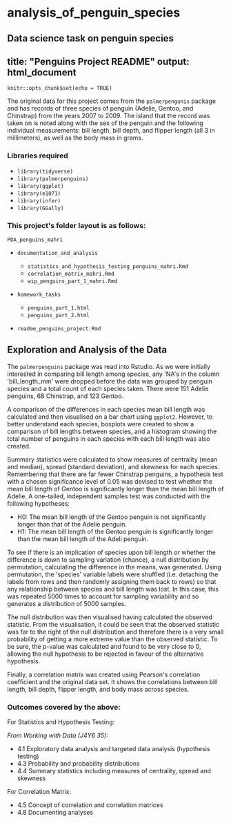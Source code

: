 # analysis_of_penguin_species
Data science task on penguin species
---
title: "Penguins Project README"
output: html_document
---

```{r setup, include=FALSE}
knitr::opts_chunk$set(echo = TRUE)
```


The original data for this project comes from the `palmerpengunis` package and 
has records of three species of penguin (Adelie, Gentoo, and Chinstrap) from the 
years 2007 to 2009. The island that the record was taken on is noted along with 
the sex of the penguin and the following individual measurements: bill length, 
bill depth, and flipper length (all 3 in millimeters), as well as the body mass 
in grams. 

### Libraries required

* `library(tidyverse)`
* `library(palmerpenguins)`
* `library(ggplot)`
* `library(e1071)`
* `library(infer)`
* `library(GGally)`

### This project's folder layout is as follows: 

`PDA_penguins_mahri`

* `documentation_and_analysis`

  * `statistics_and_hypothesis_testing_penguins_mahri.Rmd`
  * `correlation_matrix_mahri.Rmd`
  * `wip_penguins_part_1_mahri.Rmd`
  
* `homework_tasks`

  * `penguins_part_1.html`
  * `penguins_part_2.html`
  
* `readme_penguins_project.Rmd`

  
## Exploration and Analysis of the Data

The `palmerpenguins` package was read into Rstudio. As we were initially 
interested in comparing bill length among species, any 'NA's in the column 
'bill_length_mm' were dropped before the data was grouped by penguin species and
a total count of each species taken. There were 151 Adelie penguins, 68 Chinstrap,
and 123 Gentoo. 	

A comparison of the differences in each species mean bill length was calculated 
and then visualised on a bar chart using `ggplot2`. However, to better understand 
each species, boxplots were created to show a comparison of bill lengths between 
species, and a histogram showing the total number of penguins in each species with 
each bill length was also created. 

Summary statistics were calculated to show measures of centrality (mean and 
median), spread (standard deviation), and skewness for each species. Remembering 
that there are far fewer Chinstrap penguins, a hypothesis test with a chosen 
significance level of 0.05 was devised to test whether the mean bill length of 
Gentoo is significantly longer than the mean bill length of Adelie. A one-tailed, 
independent samples test was conducted with the following hypotheses:

* H0: The mean bill length of the Gentoo penguin is not significantly longer 
than that of the Adelie penguin. 
* H1: The mean bill length of the Gentoo penguin is significantly longer than the 
mean bill length of the Adeli penguin.

To see if there is an implication of species upon bill length or whether the 
difference is down to sampling variation (chance), a null distribution by 
permutation, calculating the difference in the means, was generated. Using 
permutation, the 'species' variable labels were shuffled (i.e. detaching the labels 
from rows and then randomly assigning them back to rows) so that any relationship 
between species and bill length was lost. In this case, this was repeated 5000 
times to account for sampling variability and so generates a distribution of 5000 
samples. 

The null distribution was then visualised having calculated the observed
statistic. From the visualisation, it could be seen that the observed statistic 
was far to the right of the null distribution and therefore there is a very small
probability of getting a more extreme value than the observed statistic. To be 
sure, the p-value was calculated and found to be very close to 0, allowing the
null hypothesis to be rejected in favour of the alternative hypothesis.

Finally, a correlation matrix was created using Pearson's correlation coefficient
and the original data set. It shows the correlations between bill length, bill 
depth, flipper length, and body mass across species. 


### Outcomes covered by the above: 

For Statistics and Hypothesis Testing:

  *From Working with Data (J4Y6 35):*

  * 4.1 Exploratory data analysis and targeted data analysis (hypothesis testing)
  * 4.3 Probability and probability distributions
  * 4.4 Summary statistics including measures of centrality, spread and skewness

For Correlation Matrix:

  * 4.5 Concept of correlation and correlation matrices
  * 4.8 Documenting analyses
